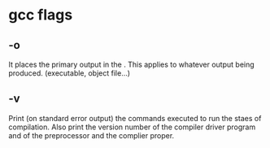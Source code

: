 # gcc flags

## -o <file>

It places the primary output in the <file>. This applies to whatever output being produced. (executable, object file...)

## -v

Print (on standard error output) the commands executed to run the staes of compilation. Also print the version number of the compiler driver program and of the preprocessor and the complier proper.
